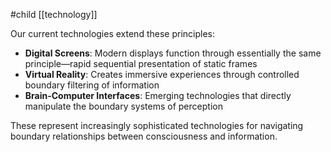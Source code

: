 #child [[technology]]

Our current technologies extend these principles:

- **Digital Screens**: Modern displays function through essentially the same principle—rapid sequential presentation of static frames
- **Virtual Reality**: Creates immersive experiences through controlled boundary filtering of information
- **Brain-Computer Interfaces**: Emerging technologies that directly manipulate the boundary systems of perception

These represent increasingly sophisticated technologies for navigating boundary relationships between consciousness and information.
